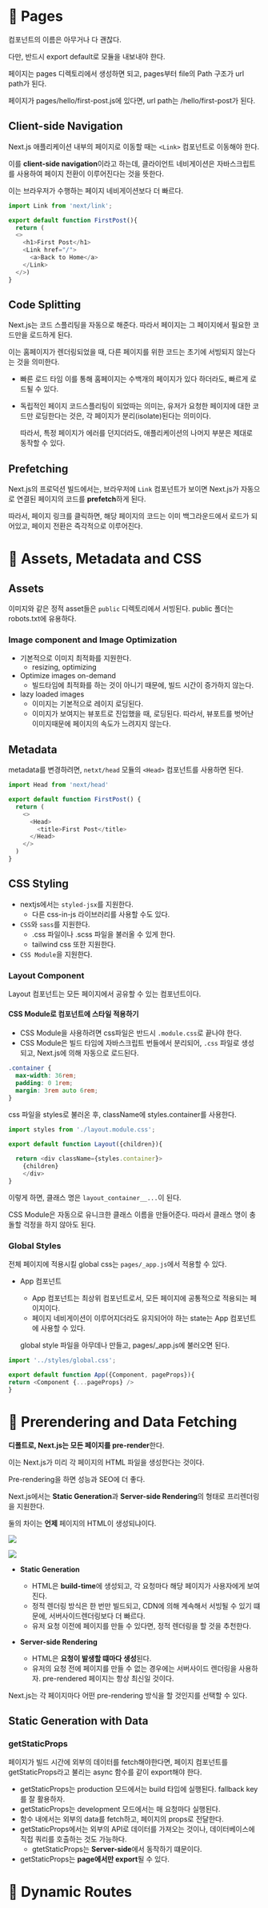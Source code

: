 # 🍎 Pages

컴포넌트의 이름은 아무거나 다 괜찮다.

다만, 반드시 export default로 모듈을 내보내야 한다. 

페이지는 pages 디렉토리에서 생성하면 되고, pages부터 file의 Path 구조가 url path가 된다.

페이지가 pages/hello/first-post.js에 있다면, url path는 /hello/first-post가 된다.


## Client-side Navigation

Next.js 애플리케이션 내부의 페이지로 이동할 때는 `<Link>` 컴포넌트로 이동해야 한다. 

이를 **client-side navigation**이라고 하는데, 클라이언트 네비게이션은 자바스크립트를 사용하여 페이지 전환이 이루어진다는 것을 뜻한다.

이는 브라우저가 수행하는 페이지 네비게이션보다 더 빠르다.



```javascript
import Link from 'next/link';

export default function FirstPost(){
  return (
  <>
    <h1>First Post</h1>
    <Link href="/">
      <a>Back to Home</a>
    </Link>
  </>)
}
```

## Code Splitting 

Next.js는 코드 스플리팅을 자동으로 해준다. 따라서 페이지는 그 페이지에서 필요한 코드만을 로드하게 된다.

이는 홈페이지가 렌더링되었을 때, 다른 페이지를 위한 코드는 초기에 서빙되지 않는다는 것을 의미한다.

- 빠른 로드 타임
  이를 통해 홈페이지는 수백개의 페이지가 있다 하더라도, 빠르게 로드될 수 있다.

- 독립적인 페이지
  코드스플리팅이 되었따는 의미는, 유저가 요청한 페이지에 대한 코드만 로딩한다는 것은, 각 페이지가 분리(isolate)된다는 의미이다. 

  따라서, 특정 페이지가 에러를 던지더라도, 애플리케이션의 나머지 부분은 제대로 동작할 수 있다.

## Prefetching

Next.js의 프로덕션 빌드에서는, 브라우저에 `Link` 컴포넌트가 보이면 Next.js가 자동으로 연결된 페이지의 코드를 **prefetch**하게 된다. 

따라서, 페이지 링크를 클릭하면, 해당 페이지의 코드는 이미 백그라운드에서 로드가 되어있고, 페이지 전환은 즉각적으로 이루어진다.

# 🍎 Assets, Metadata and CSS

## Assets

이미지와 같은 정적 asset들은 `public` 디렉토리에서 서빙된다. public 폴더는 robots.txt에 유용하다. 

### Image component and Image Optimization

- 기본적으로 이미지 최적화를 지원한다.
  - resizing, optimizing
- Optimize images on-demand
  - 빌드타임에 최적화를 하는 것이 아니기 때문에, 빌드 시간이 증가하지 않는다.
- lazy loaded images
  - 이미지는 기본적으로 레이지 로딩된다. 
  - 이미지가 보여지는 뷰포트로 진입했을 때, 로딩된다. 따라서, 뷰포트를 벗어난 이미지때문에 페이지의 속도가 느려지지 않는다.
  

## Metadata

metadata를 변경하려면, `netxt/head` 모듈의 `<Head>` 컴포넌트를 사용하면 된다.

```javascript
import Head from 'next/head'

export default function FirstPost() {
  return (
    <>
      <Head>
        <title>First Post</title>
      </Head>
    </>
  )
}
```

## CSS Styling

- nextjs에서는 `styled-jsx`를 지원한다.
  - 다른 css-in-js 라이브러리를 사용할 수도 있다.
- `CSS`와 `sass`를 지원한다.
  - .css 파일이나 .scss 파일을 불러올 수 있게 한다.
  - tailwind css 또한 지원한다.
- `CSS Module`을 지원한다.

### Layout Component

Layout 컴포넌트는 모든 페이지에서 공유할 수 있는 컴포넌트이다.

#### CSS Module로 컴포넌트에 스타일 적용하기

- CSS Module을 사용하려면 css파일은 반드시 `.module.css`로 끝나야 한다.
- CSS Module은 빌드 타임에 자바스크립트 번들에서 분리되어, `.css` 파일로 생성되고, Next.js에 의해 자동으로 로드된다.

```css
.container {
  max-width: 36rem;
  padding: 0 1rem;
  margin: 3rem auto 6rem;
}
```

css 파일을 styles로 불러온 후, className에 styles.container를 사용한다.

```javascript
import styles from './layout.module.css';

export default function Layout({children}){
  
  return <div className={styles.container}>
    {children}
    </div>
}
```

이렇게 하면, 클래스 명은 `layout_container__...`이 된다.

CSS Module은 자동으로 유니크한 클래스 이름을 만들어준다. 따라서 클래스 명이 충돌할 걱정을 하지 않아도 된다.

### Global Styles

전체 페이지에 적용시킬 global css는 `pages/_app.js`에서 적용할 수 있다.

- App 컴포넌트

  - App 컴포넌트는 최상위 컴포넌트로서, 모든 페이지에 공통적으로 적용되는 페이지이다.
  - 페이지 네비게이션이 이루어지더라도 유지되어야 하는 state는 App 컴포넌트에 사용할 수 있다. 

  global style 파일을 아무데나 만들고, pages/_app.js에 불러오면 된다.

```javascript
import '../styles/global.css';

export default function App({Component, pageProps}){
return <Component {...pageProps} />
}
```

# 🍎 Prerendering and Data Fetching

**디폴트로, Next.js는 모든 페이지를 pre-render**한다.

이는 Next.js가 미리 각 페이지의 HTML 파일을 생성한다는 것이다. 

Pre-rendering을 하면 성능과 SEO에 더 좋다.

Next.js에서는 **Static Generation**과 **Server-side Rendering**의 형태로 프리렌더링을 지원한다.

둘의 차이는 **언제** 페이지의 HTML이 생성되냐이다. 

![](https://nextjs.org/static/images/learn/data-fetching/static-generation.png)

![](https://nextjs.org/static/images/learn/data-fetching/server-side-rendering.png)

- **Static Generation**
  - HTML은 **build-time**에 생성되고, 각 요청마다 해당 페이지가 사용자에게 보여진다.
  - 정적 렌더링 방식은 한 번만 빌드되고, CDN에 의해 계속해서 서빙될 수 있기 떄문에, 서버사이드렌더링보다 더 빠르다.
  - 유저 요청 이전에 페이지를 만들 수 있다면, 정적 렌더링을 할 것을 추천한다.

- **Server-side Rendering**
  - HTML은 **요청이 발생할 떄마다 생성**된다.
  - 유저의 요청 전에 페이지를 만들 수 없는 경우에는 서버사이드 렌더링을 사용하자. pre-rendered 페이지는 항상 최신일 것이다.
  
Next.js는 각 페이지마다 어떤 pre-rendering 방식을 할 것인지를 선택할 수 있다.


## Static Generation with Data 

### getStaticProps

페이지가 빌드 시간에 외부의 데이터를 fetch해야한다면, 페이지 컴포넌트를 getStaticProps라고 불리는 async 함수를 같이 export해야 한다.

- getStaticProps는 production 모드에서는 build 타임에 실행된다. fallback key를 잘 활용하자.
- getStaticProps는 development 모드에서는 매 요청마다 실행된다.
- 함수 내에서는 외부의 data를 fetch하고, 페이지의 props로 전달한다.
- getStaticProps에서는 외부의 API로 데이터를 가져오는 것이나, 데이터베이스에 직접 쿼리를 호출하는 것도 가능하다.
  - gtetStaticProps는 **Server-side**에서 동작하기 떄문이다. 
- getStaticProps는 **page에서만 export**될 수 있다.

# 🍎 Dynamic Routes

